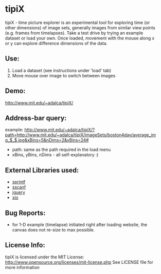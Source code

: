 tipiX
=====

tipiX - time picture explorer is an experimental tool for exploring time (or other dimensions) of image sets, generally images from similar view points (e.g. frames from timelapses). 
Take a test drive by trying an example dataset or load your own. Once loaded, movement with the mouse along x or y can explore difference dimensions of the data.

Use:
----
1. Load a dataset (see instructions under 'load' tab)
2. Move mouse over image to switch between images

Demo:
-----
http://www.mit.edu/~adalca/tipiX/

Address-bar query:
------------------------
example:
http://www.mit.edu/~adalca/tipiX/?path=http://www.mit.edu/~adalca/tipiX/imageSets/boston4day/average_img_$_$.jpg&xBins=5&nDims=2&yBins=24#
- path: same as the path required in the load menu
- xBins, yBins, nDims - all self-explanatory :)

External Libraries used:
------------------------
- [sprintf](http://www.diveintojavascript.com/projects/javascript-sprintf)
- [sscanf](http://phpjs.org/functions/sscanf/)
- [jquery](http://jquery.com/download/)
- [xio](https://github.com/xtk/XIO)

Bug Reports:
------------
- for 1-D example (timelapse) initiated right after loading website, the canvas does not re-size to max possible.

License Info:
-------------
tipiX is licensed under the MIT License:
http://www.opensource.org/licenses/mit-license.php
See LICENSE file for more information